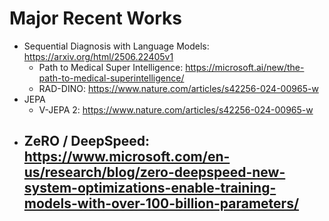 # Major Recent Works

- Sequential Diagnosis with Language Models: https://arxiv.org/html/2506.22405v1
  - Path to Medical Super Intelligence: https://microsoft.ai/new/the-path-to-medical-superintelligence/
  - RAD-DINO: https://www.nature.com/articles/s42256-024-00965-w
- JEPA
  - V-JEPA 2: https://www.nature.com/articles/s42256-024-00965-w
- ZeRO / DeepSpeed: https://www.microsoft.com/en-us/research/blog/zero-deepspeed-new-system-optimizations-enable-training-models-with-over-100-billion-parameters/
  - 
